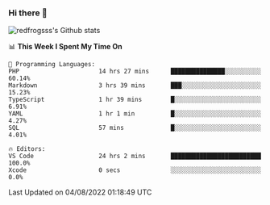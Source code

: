 ### Hi there 👋

<img src="https://github-readme-stats.vercel.app/api?username=redfrogsss&show_icons=true" alt="redfrogsss's Github stats"></img>

<!--START_SECTION:waka-->
📊 **This Week I Spent My Time On** 

```text
💬 Programming Languages: 
PHP                      14 hrs 27 mins      ███████████████░░░░░░░░░░   60.14% 
Markdown                 3 hrs 39 mins       ███░░░░░░░░░░░░░░░░░░░░░░   15.23% 
TypeScript               1 hr 39 mins        █░░░░░░░░░░░░░░░░░░░░░░░░   6.91% 
YAML                     1 hr 1 min          █░░░░░░░░░░░░░░░░░░░░░░░░   4.27% 
SQL                      57 mins             █░░░░░░░░░░░░░░░░░░░░░░░░   4.01%

🔥 Editors: 
VS Code                  24 hrs 2 mins       █████████████████████████   100.0% 
Xcode                    0 secs              ░░░░░░░░░░░░░░░░░░░░░░░░░   0.0%

```


 Last Updated on 04/08/2022 01:18:49 UTC
<!--END_SECTION:waka-->